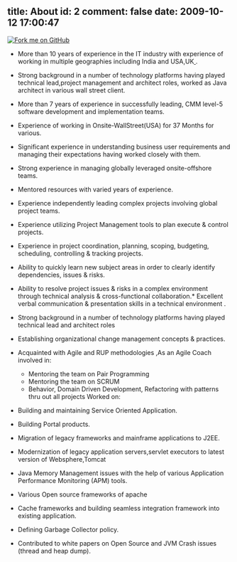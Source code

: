 title: About
id: 2
comment: false
date: 2009-10-12 17:00:47
---

[![Fork me on GitHub](https://a248.e.akamai.net/assets.github.com/img/edc6dae7a1079163caf7f17c60495bbb6d027c93/687474703a2f2f73332e616d617a6f6e6177732e636f6d2f6769746875622f726962626f6e732f666f726b6d655f6c6566745f677265656e5f3030373230302e706e67)](http://github.com/you)

*   More      than 10 years of experience in the IT industry with experience of working      in multiple geographies including India and USA,UK[ ](http://in.linkedin.com/pub/preetam-balijepalli-certified-scrum-master/2/102/b3a).
*   Strong      background in a number of technology platforms having played technical      lead,project management and architect roles, worked as Java architect in      various wall street client.
*   More      than 7 years of experience in successfully leading, CMM level-5 software      development and implementation teams.
*   Experience      of working in Onsite-WallStreet(USA) for 37 Months for various.
*   Significant      experience in understanding business user requirements and managing their      expectations having worked closely with them.
*   Strong experience in      managing globally leveraged onsite-offshore teams.
*   Mentored      resources with varied years of experience.
*   Experience independently leading complex projects involving global project teams.
*   Experience utilizing Project Management tools to plan execute &amp; control projects.
*   Experience in project coordination, planning, scoping, budgeting, scheduling, controlling &amp; tracking projects.
*   Ability to quickly learn new subject areas in order to clearly identify dependencies, issues &amp; risks.
*   Ability to resolve project issues &amp; risks in a complex environment through technical analysis &amp; cross-functional collaboration.*   Excellent verbal communication &amp; presentation skills in a technical environment .
*   Strong      background in a number of technology platforms having played technical lead and architect roles
*   Establishing organizational change management concepts &amp; practices.
*   Acquainted with Agile and RUP methodologies ,As an Agile Coach involved in:

    *   Mentoring       the team on Pair Programming
    *   Mentoring       the team on SCRUM
    *   Behavior,       Domain Driven Development, Refactoring with patterns thru out all       projects
Worked on:

*   Building      and maintaining Service Oriented Application.
*   Building      Portal products.
*   Migration      of legacy frameworks and mainframe applications to J2EE.
*   Modernization      of legacy application servers,servlet executors to latest version of      Websphere,Tomcat
*   Java      Memory Management issues with the help of various Application Performance      Monitoring (APM) tools.
*   Various      Open source frameworks of apache
*   Cache      frameworks and building seamless integration framework into existing      application.
*   Defining      Garbage Collector policy.
*   Contributed      to white papers on Open Source and JVM Crash issues (thread and heap      dump).
[](http://in.linkedin.com/pub/preetam-balijepalli-certified-scrum-master/2/102/b3a)

<div class="fb-like"></div>